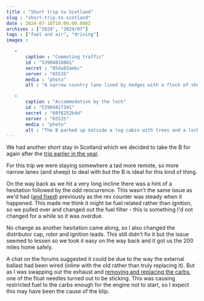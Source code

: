 ```yaml
---
title : "Short trip to Scotland"
slug : "short-trip-to-scotland"
date : 2024-07-18T10:00:00.000Z
archives : ["2024", "2024/07"]
tags : ["fuel and air", "driving"]
images :

   -
       caption : "Commuting traffic"
       id : "53904818881"
       secret : "054a03ae6c"
       server : "65535"
       media : "photo"
       alt : "A narrow country lane lined by hedges with a flock of sheep filling the width of it. A ram is at the head of the flock, looking directly at the camera which looks out over the bonnet of the B"

   -
       caption : "Accommodation by the loch"
       id : "53904817341"
       secret : "68f6252b4d"
       server : "65535"
       media : "photo"
       alt : "The B parked up outside a log cabin with trees and a loch visible behind."
---
```


We had another short stay in Scotland which we decided to take the B for again after the [trip earlier in the year](/posts/scotland/).

For this trip we were staying somewhere a tad more remote, so more narrow lanes (and sheep) to deal with but the B is ideal for this kind of thing.

On the way back as we hit a very long incline there was a hint of a hesitation followed by the odd reocurrence. This wasn't the same issue as we'd had ([and fixed](/posts/rolling-road-session/)) previously as the rev counter was steady when it happened. This made me think it might be fuel related rather than ignition, so we pulled over and changed out the fuel filter - this is something I'd not changed for a while so it was overdue. 

No change as another hesitation came along, so I also changed the distributor cap, rotor and ignition leads. This still didn't fix it but the issue seemed to lessen so we took it easy on the way back and it got us the 200 miles home safely.

A chat on the forums suggested it could be due to the way the external ballast had been wired (inline with the old rather than truly replacing it). But as I was swapping out the exhaust and [removing and replacing the carbs](/posts/fuel-lines,-needle-jets-and-heat-shield/), one of the float needles turned out to be sticking. This was causing restricted fuel to the carbs enough for the engine not to start, so I expect this may have been the cause of the blip.